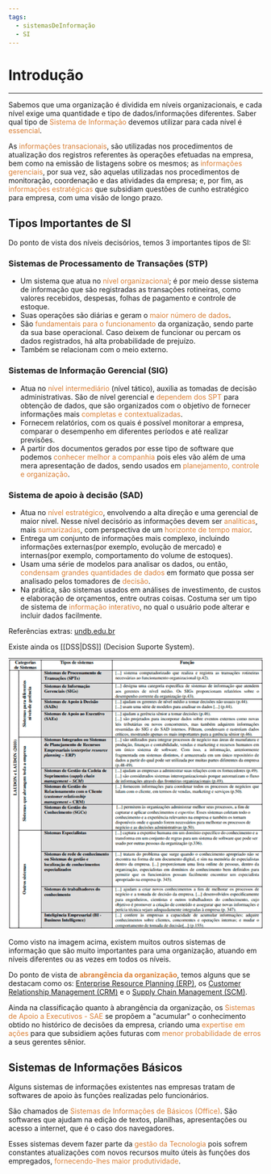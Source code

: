 ```yaml
---
tags:
  - sistemasDeInformação
  - SI
---
```


# Introdução
---

Sabemos que uma organização é dividida em níveis organizacionais, e cada nível exige uma quantidade e tipo de dados/informações diferentes. Saber qual tipo de <span style="color:#d97f36">Sistema de Informação</span> devemos utilizar para cada nível é <span style="color:#d97f36">essencial</span>.

As <span style="color:#d97f36">informações transacionais</span>, são utilizadas nos procedimentos de atualização dos registros referentes às operações efetuadas na empresa, bem como na emissão de listagens sobre os mesmos; as <span style="color:#d97f36">informações gerenciais</span>, por sua vez, são aquelas utilizadas nos procedimentos de monitoração, coordenação e das atividades da empresa; e, por fim, as <span style="color:#d97f36">informações estratégicas</span> que subsidiam questões de cunho estratégico para empresa, com uma visão de longo prazo.

## Tipos Importantes de SI

Do ponto de vista dos níveis decisórios, temos 3 importantes tipos de SI:

### Sistemas de Processamento de Transações (STP)

- Um sistema que atua no <span style="color:#d97f36">nível organizacional</span>; é por meio desse sistema de informação que são registradas as transações rotineiras, como valores recebidos, despesas, folhas de pagamento e controle de estoque.
- Suas operações são diárias e geram o <span style="color:#d97f36">maior número de dados</span>.
- São <span style="color:#d97f36">fundamentais para o funcionamento</span> da organização, sendo parte da sua base operacional. Caso deixem de funcionar ou percam os dados registrados, há alta probabilidade de prejuízo.
- Também se relacionam com o meio externo.

### Sistemas de Informação Gerencial (SIG)

- Atua no <span style="color:#d97f36">nível intermediário </span>(nível tático), auxilia as tomadas de decisão administrativas. São de nível gerencial e <span style="color:#d97f36">dependem dos SPT</span> para obtenção de dados, que são organizados com o objetivo de fornecer informações mais <span style="color:#d97f36">completas e contextualizadas</span>.
- Fornecem relatórios, com os quais é possível monitorar a empresa, comparar o desempenho em diferentes períodos e até realizar previsões.
- A partir dos documentos gerados por esse tipo de software que podemos <span style="color:#d97f36">conhecer melhor a companhia</span> pois eles vão além de uma mera apresentação de dados, sendo usados em <span style="color:#d97f36">planejamento, controle e organização</span>.

### Sistema de apoio à decisão (SAD)

- Atua no <span style="color:#d97f36">nível estratégico</span>, envolvendo a alta direção e uma gerencial de maior nível. Nesse nível decisório as informações devem ser <span style="color:#d97f36">analíticas</span>, mais <span style="color:#d97f36">sumarizadas</span>, com perspectiva de um <span style="color:#d97f36">horizonte de tempo maior</span>.
- Entrega um conjunto de informações mais complexo, incluindo informações externas(por exemplo, evolução de mercado) e internas(por exemplo, comportamento do volume de estoques).
- Usam uma série de modelos para analisar os dados, ou então, <span style="color:#d97f36">condensam grandes quantidades de dados</span> em formato que possa ser analisado pelos tomadores de <span style="color:#8ef3f5"><span style="color:#d97f36">decisão</span></span>.
- Na prática, são sistemas usados em análises de investimento, de custos e elaboração de orçamentos, entre outras coisas. Costuma ser um tipo de sistema de <span style="color:#d97f36">informação interativo</span>, no qual o usuário pode alterar e incluir dados facilmente.

Referências extras: [undb.edu.br](https://www.undb.edu.br/blog/tipos-de-sistemas-de-informacao-tudo-o-que-voce-precisa-saber#:~:text=Sistema%20de%20processamento%20de%20transa%C3%A7%C3%B5es%20(SPT)&text=%C3%89%20por%20meio%20desse%20tipo,Recursos%20Humanos%2C%20vendas%20e%20produ%C3%A7%C3%A3o.)

Existe ainda os [[DSS|DSS]] (Decision Suporte System).


![](img/Pasted%20image%2020240307103047.png)

Como visto na imagem acima, existem muitos outros sistemas de informação que são muito importantes para uma organização, atuando em níveis diferentes ou as vezes em todos os níveis.

Do ponto de vista de **<span style="font-weight:bold; color:#d97f36">abrangência da organização</span>**, temos alguns que se destacam como os: [Enterprise Resource Planning (ERP)](Enterprise%20Resource%20Planning%20(ERP).md), os [Customer Relationship Management (CRM)](Customer%20Relationship%20Management%20(CRM).md) e o [Supply Chain Management (SCM)](Supply%20Chain%20Management%20(SCM).md).

Ainda na classificação quanto à abrangência da organização, os <span style="color:#d97f36">Sistemas de Apoio a Executivos - SAE</span> se propõem a "acumular" o conhecimento obtido no histórico de decisões da empresa, criando uma <span style="color:#d97f36">expertise em ações</span> para que subsidiem ações futuras com <span style="color:#d97f36">menor probabilidade de erros</span> a seus gerentes sênior.

## Sistemas de Informações Básicos

Alguns sistemas de informações existentes nas empresas tratam de softwares de apoio às funções realizadas pelo funcionários.

São chamados de <span style="color:#d97f36">Sistemas de Informações de Básicos (Office)</span>. São softwares que ajudam na edição de textos, planilhas, apresentações ou acesso a internet, que é o caso dos navegadores.

Esses sistemas devem fazer parte da <span style="color:#d97f36">gestão da Tecnologia</span> pois sofrem constantes atualizações com novos recursos muito úteis às funções dos empregados, <span style="color:#d97f36">fornecendo-lhes maior produtividade</span>.